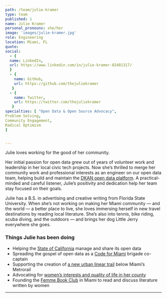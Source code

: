 ```yaml
---
path: /team/julie-kramer
type: team
published: 1
name: Julie Kramer
personal_pronouns: she/her
image: 'images/julie-kramer.jpg'
role: Engineering
location: Miami, FL
quote: 
social:
  - {
  name: LinkedIn,
  url: https://www.linkedin.com/in/julie-kramer-02481317/
  }
  - {
    name: GitHub,
    url: https://github.com/thejuliekramer
   }
  - {
    name: Twitter,
    url: https://twitter.com/thejuliekramer
   }
specialties: [ "Open Data & Open Source Advocacy",
Problem Solving,
Community Engagement,
Radical Optimism 
]


---
```

Julie loves working for the good of her community.

Her initial passion for open data grew out of years of volunteer work and leadership in her local civic tech projects. Now she’s thrilled to merge her community work and professional interests as an engineer on our open data team, helping build and maintain the [DKAN open data platform](https://getdkan.org/). A practical-minded and careful listener, Julie’s positivity and dedication help her team stay focused on their goals.

Julie has a B.S. in advertising and creative writing from Florida State University. When she’s not working on making her Miami community — and the world — a better place to live, she loves
immersing herself in new travel destinations by reading local literature. She’s also into tennis, bike riding, scuba diving, and the outdoors — and brings her dog Little Jerry everywhere she goes.




### Things Julie has been doing
* Helping the [State of California](https://data.ca.gov/) manage and share its open data
* Spreading the gospel of open data as a [Code for Miami](https://www.codeformiami.com/) brigade co-captain
* Supporting the creation of [a new urban linear trail](https://www.theunderline.org/) below Miami’s Metrorail 
* Advocating for [women’s interests and quality of life in her county](https://www8.miamidade.gov/global/government/boards/commission-for-women.page)
* Founding the [Femme Book Club](https://www.instagram.com/femmebookclub/) in Miami to read and discuss literature written by women

----------------------------
